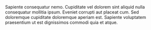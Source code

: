 Sapiente consequatur nemo.
Cupiditate vel dolorem sint aliquid nulla consequatur mollitia ipsum.
Eveniet corrupti aut placeat cum.
Sed doloremque cupiditate doloremque aperiam est.
Sapiente voluptatem praesentium ut est dignissimos commodi quia et atque.
